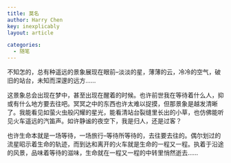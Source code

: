 ```yaml
---
title: 莫名
author: Harry Chen
key: inexplicably
layout: article

categories:
  - 随笔
---
```


  不知怎的，总有种遥远的景象展现在眼前–淡淡的星，薄薄的云，冷冷的空气，破旧的站台，未知而深邃的远方……

  这景象总会出现在梦中，甚至出现在醒着的时候。也许前世我在等待着什么人，抑或有什么地方要去往吧。冥冥之中的东西也许太难以捉摸，但那景象是越发清晰了。我能看见如萤火虫般闪耀的星光，能看清站台裂缝里长出的小草，也仿佛能听见火车遥远的汽笛声。如许静谧的夜空下，我是归人，还是过客？

  也许生命本就是一场等待，一场旅行–等待所等待的，去往要去往的。偶尔划过的流星昭示着生命的轨迹，而到达和离开的火车就是生命的一程又一程。执着于沿途的风景，品味着等待的滋味，生命就在一程又一程的中转里悄然逝去……
